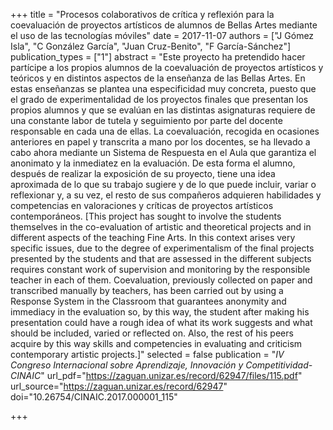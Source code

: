 +++
title = "Procesos colaborativos de crítica y reflexión para la coevaluación de proyectos artísticos de alumnos de Bellas Artes mediante el uso de las tecnologías móviles"
date = 2017-11-07
authors = ["J Gómez Isla", "C González García", "Juan Cruz-Benito", "F García-Sánchez"]
publication_types = ["1"]
abstract = "Este proyecto ha pretendido hacer partícipe a los propios alumnos de la coevaluación de proyectos artísticos y teóricos y en distintos aspectos de la enseñanza de las Bellas Artes. En estas enseñanzas se plantea una especificidad muy concreta, puesto que el grado de experimentalidad de los proyectos finales que presentan los propios alumnos y que se evalúan en las distintas asignaturas requiere de una constante labor de tutela y seguimiento por parte del docente responsable en cada una de ellas. La coevaluación, recogida en ocasiones anteriores en papel y transcrita a mano por los docentes, se ha llevado a cabo ahora mediante un Sistema de Respuesta en el Aula que garantiza el anonimato y la inmediatez en la evaluación. De esta forma el alumno, después de realizar la exposición de su proyecto, tiene una idea aproximada de lo que su trabajo sugiere y de lo que puede incluir, variar o reflexionar y, a su vez, el resto de sus compañeros adquieren habilidades y competencias en valoraciones y críticas de proyectos artísticos contemporáneos.
[This project has sought to involve the students themselves in the co-evaluation of artistic and theoretical projects and in different aspects of the teaching Fine Arts. In this context arises very specific issues, due to the degree of experimentalism of the final projects presented by the students and that are assessed in the different subjects requires constant work of supervision and monitoring by the responsible teacher in each of them. Coevaluation, previously collected on paper and transcribed manually by teachers, has been carried out by using a Response System in the Classroom that guarantees anonymity and immediacy in the evaluation so, by this way, the student after making his presentation could have a rough idea of what its work suggests and what should be included, varied or reflected on. Also, the rest of his peers acquire by this way skills and competencies in evaluating and criticism contemporary artistic projects.]"
selected = false
publication = "_IV Congreso Internacional sobre Aprendizaje, Innovación y Competitividad-CINAIC_"
url_pdf="https://zaguan.unizar.es/record/62947/files/115.pdf"
url_source="https://zaguan.unizar.es/record/62947"
doi="10.26754/CINAIC.2017.000001_115"

+++
